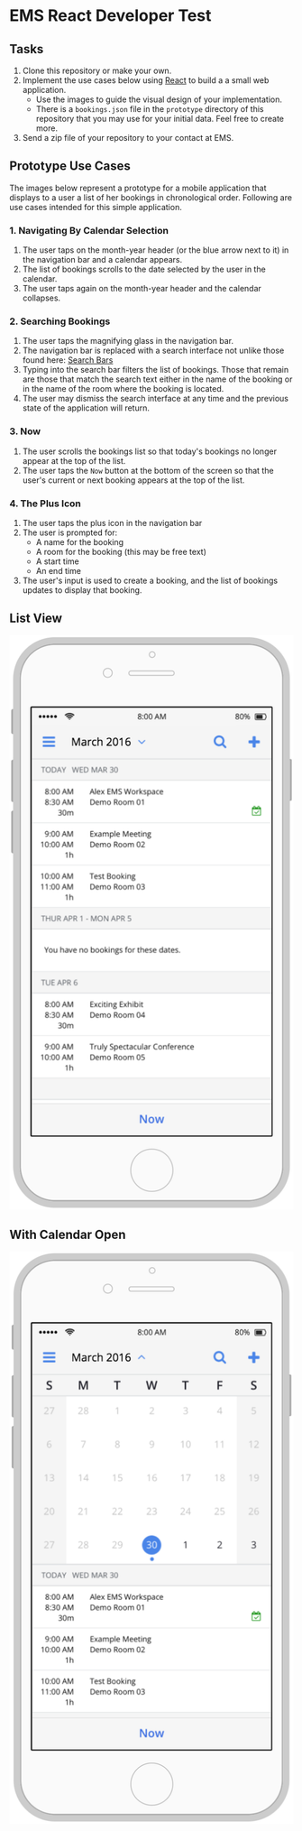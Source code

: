 
# EMS React Developer Test

## Tasks

1. Clone this repository or make your own.
1. Implement the use cases below using [React](https://facebook.github.io/react/) to build a a small web application.
    - Use the images to guide the visual design of your implementation.
    - There is a `bookings.json` file in the `prototype` directory of this repository that you may use for your initial data.  Feel free to create more.
1. Send a zip file of your repository to your contact at EMS.

## Prototype Use Cases

The images below represent a prototype for a mobile application that displays to a user a list of her bookings in chronological order.  Following are use cases intended for this simple application.

### 1. Navigating By Calendar Selection

1. The user taps on the month-year header (or the blue arrow next to it) in the navigation bar and a calendar appears.
1. The list of bookings scrolls to the date selected by the user in the calendar.
1. The user taps again on the month-year header and the calendar collapses. 

### 2. Searching Bookings

1. The user taps the magnifying glass in the navigation bar.
1. The navigation bar is replaced with a search interface not unlike those found here: [Search Bars](https://developer.apple.com/ios/human-interface-guidelines/ui-bars/search-bars/)
1. Typing into the search bar filters the list of bookings.  Those that remain are those that match the search text either in the name of the booking or in the name of the room where the booking is located.
1. The user may dismiss the search interface at any time and the previous state of the application will return.

### 3. Now

1. The user scrolls the bookings list so that today's bookings no longer appear at the top of the list.
1. The user taps the `Now` button at the bottom of the screen so that the user's current or next booking appears at the top of the list.

### 4. The Plus Icon

1. The user taps the plus icon in the navigation bar
2. The user is prompted for:
    - A name for the booking
    - A room for the booking (this may be free text)
    - A start time
    - An end time
3. The user's input is used to create a booking, and the list of bookings updates to display that booking.

## List View

![ListView](prototype/ss.png)

## With Calendar Open

![CalendarView](prototype/calendar.png)
